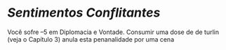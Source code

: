 # *Sentimentos Conflitantes*

Você sofre –5 em Diplomacia e Vontade. Consumir uma dose de de turlin (veja o Capítulo 3) anula esta penanalidade por uma cena